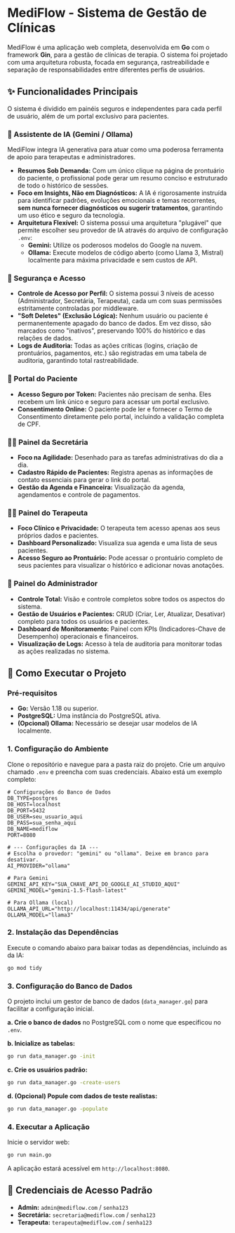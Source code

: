 # MediFlow - Sistema de Gestão de Clínicas

MediFlow é uma aplicação web completa, desenvolvida em **Go** com o framework **Gin**, para a gestão de clínicas de terapia. O sistema foi projetado com uma arquitetura robusta, focada em segurança, rastreabilidade e separação de responsabilidades entre diferentes perfis de usuários.

## ✨ Funcionalidades Principais

O sistema é dividido em painéis seguros e independentes para cada perfil de usuário, além de um portal exclusivo para pacientes.

### 🧠 Assistente de IA (Gemini / Ollama)

MediFlow integra IA generativa para atuar como uma poderosa ferramenta de apoio para terapeutas e administradores.

* **Resumos Sob Demanda:** Com um único clique na página de prontuário do paciente, o profissional pode gerar um resumo conciso e estruturado de todo o histórico de sessões.
* **Foco em Insights, Não em Diagnósticos:** A IA é rigorosamente instruída para identificar padrões, evoluções emocionais e temas recorrentes, **sem nunca fornecer diagnósticos ou sugerir tratamentos**, garantindo um uso ético e seguro da tecnologia.
* **Arquitetura Flexível:** O sistema possui uma arquitetura "plugável" que permite escolher seu provedor de IA através do arquivo de configuração `.env`:
    * **Gemini:** Utilize os poderosos modelos do Google na nuvem.
    * **Ollama:** Execute modelos de código aberto (como Llama 3, Mistral) localmente para máxima privacidade e sem custos de API.

### 🔐 Segurança e Acesso

* **Controle de Acesso por Perfil:** O sistema possui 3 níveis de acesso (Administrador, Secretária, Terapeuta), cada um com suas permissões estritamente controladas por middleware.
* **"Soft Deletes" (Exclusão Lógica):** Nenhum usuário ou paciente é permanentemente apagado do banco de dados. Em vez disso, são marcados como "inativos", preservando 100% do histórico e das relações de dados.
* **Logs de Auditoria:** Todas as ações críticas (logins, criação de prontuários, pagamentos, etc.) são registradas em uma tabela de auditoria, garantindo total rastreabilidade.

### 👤 Portal do Paciente

* **Acesso Seguro por Token:** Pacientes não precisam de senha. Eles recebem um link único e seguro para acessar um portal exclusivo.
* **Consentimento Online:** O paciente pode ler e fornecer o Termo de Consentimento diretamente pelo portal, incluindo a validação completa de CPF.

### 👩‍💼 Painel da Secretária

* **Foco na Agilidade:** Desenhado para as tarefas administrativas do dia a dia.
* **Cadastro Rápido de Pacientes:** Registra apenas as informações de contato essenciais para gerar o link do portal.
* **Gestão da Agenda e Financeira:** Visualização da agenda, agendamentos e controle de pagamentos.

### 👨‍⚕️ Painel do Terapeuta

* **Foco Clínico e Privacidade:** O terapeuta tem acesso apenas aos seus próprios dados e pacientes.
* **Dashboard Personalizado:** Visualiza sua agenda e uma lista de seus pacientes.
* **Acesso Seguro ao Prontuário:** Pode acessar o prontuário completo de seus pacientes para visualizar o histórico e adicionar novas anotações.

### 👑 Painel do Administrador

* **Controle Total:** Visão e controle completos sobre todos os aspectos do sistema.
* **Gestão de Usuários e Pacientes:** CRUD (Criar, Ler, Atualizar, Desativar) completo para todos os usuários e pacientes.
* **Dashboard de Monitoramento:** Painel com KPIs (Indicadores-Chave de Desempenho) operacionais e financeiros.
* **Visualização de Logs:** Acesso à tela de auditoria para monitorar todas as ações realizadas no sistema.

## 🚀 Como Executar o Projeto

### Pré-requisitos

* **Go:** Versão 1.18 ou superior.
* **PostgreSQL:** Uma instância do PostgreSQL ativa.
* **(Opcional) Ollama:** Necessário se desejar usar modelos de IA localmente.

### 1. Configuração do Ambiente

Clone o repositório e navegue para a pasta raiz do projeto. Crie um arquivo chamado `.env` e preencha com suas credenciais. Abaixo está um exemplo completo:

```env
# Configurações do Banco de Dados
DB_TYPE=postgres
DB_HOST=localhost
DB_PORT=5432
DB_USER=seu_usuario_aqui
DB_PASS=sua_senha_aqui
DB_NAME=mediflow
PORT=8080

# --- Configurações da IA ---
# Escolha o provedor: "gemini" ou "ollama". Deixe em branco para desativar.
AI_PROVIDER="ollama"

# Para Gemini
GEMINI_API_KEY="SUA_CHAVE_API_DO_GOOGLE_AI_STUDIO_AQUI"
GEMINI_MODEL="gemini-1.5-flash-latest"

# Para Ollama (local)
OLLAMA_API_URL="http://localhost:11434/api/generate"
OLLAMA_MODEL="llama3"
````

### 2\. Instalação das Dependências

Execute o comando abaixo para baixar todas as dependências, incluindo as da IA:

```sh
go mod tidy
```

### 3\. Configuração do Banco de Dados

O projeto inclui um gestor de banco de dados (`data_manager.go`) para facilitar a configuração inicial.

**a. Crie o banco de dados** no PostgreSQL com o nome que especificou no `.env`.

**b. Inicialize as tabelas:**

```sh
go run data_manager.go -init
```

**c. Crie os usuários padrão:**

```sh
go run data_manager.go -create-users
```

**d. (Opcional) Popule com dados de teste realistas:**

```sh
go run data_manager.go -populate
```

### 4\. Executar a Aplicação

Inicie o servidor web:

```sh
go run main.go
```

A aplicação estará acessível em `http://localhost:8080`.

## 🔑 Credenciais de Acesso Padrão

  * **Admin:** `admin@mediflow.com` / `senha123`
  * **Secretária:** `secretaria@mediflow.com` / `senha123`
  * **Terapeuta:** `terapeuta@mediflow.com` / `senha123`
